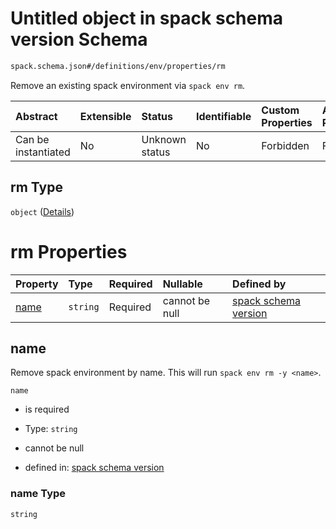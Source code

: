 # Untitled object in spack schema version Schema

```txt
spack.schema.json#/definitions/env/properties/rm
```

Remove an existing spack environment via `spack env rm`.

| Abstract            | Extensible | Status         | Identifiable | Custom Properties | Additional Properties | Access Restrictions | Defined In                                                            |
| :------------------ | :--------- | :------------- | :----------- | :---------------- | :-------------------- | :------------------ | :-------------------------------------------------------------------- |
| Can be instantiated | No         | Unknown status | No           | Forbidden         | Forbidden             | none                | [spack.schema.json*](../out/spack.schema.json "open original schema") |

## rm Type

`object` ([Details](spack-definitions-env-properties-rm.md))

# rm Properties

| Property      | Type     | Required | Nullable       | Defined by                                                                                                                                        |
| :------------ | :------- | :------- | :------------- | :------------------------------------------------------------------------------------------------------------------------------------------------ |
| [name](#name) | `string` | Required | cannot be null | [spack schema version](spack-definitions-env-properties-rm-properties-name.md "spack.schema.json#/definitions/env/properties/rm/properties/name") |

## name

Remove spack environment by name. This will run `spack env rm -y <name>`.

`name`

*   is required

*   Type: `string`

*   cannot be null

*   defined in: [spack schema version](spack-definitions-env-properties-rm-properties-name.md "spack.schema.json#/definitions/env/properties/rm/properties/name")

### name Type

`string`
